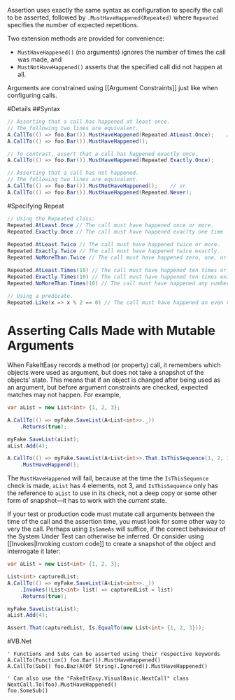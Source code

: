 Assertion uses exactly the same syntax as configuration to specify the call to be asserted, followed by `.MustHaveHappened(Repeated)` where `Repeated` specifies the number of expected repetitions.

Two extension methods are provided for convenience:
* `MustHaveHappened()` (no arguments) ignores the number of times the call was made, and 
* `MustNotHaveHappened()` asserts that the specified call did not happen at all.

Arguments are constrained using [[Argument Constraints]] just like when configuring calls.

#Details
##Syntax

```csharp
// Asserting that a call has happened at least once.
// The following two lines are equivalent.
A.CallTo(() => foo.Bar()).MustHaveHappened(Repeated.AtLeast.Once);    // or
A.CallTo(() => foo.Bar()).MustHaveHappened();

// To contrast, assert that a call has happened exactly once.
A.CallTo(() => foo.Bar()).MustHaveHappened(Repeated.Exactly.Once);

// Asserting that a call has not happened.
// The following two lines are equivalent.
A.CallTo(() => foo.Bar()).MustNotHaveHappened();    // or
A.CallTo(() => foo.Bar()).MustHaveHappened(Repeated.Never);
```

#Specifying Repeat

```csharp
// Using the Repeated class:
Repeated.AtLeast.Once // The call must have happened once or more.
Repeated.Exactly.Once // The call must have happened exaclty one time
    
Repeated.AtLeast.Twice // The call must have happened twice or more.
Repeated.Exactly.Twice // The call must have happened twice exactly.
Repeated.NoMoreThan.Twice // The call must have happened zero, one, or two times.

Repeated.AtLeast.Times(10) // The call must have happened ten times or more
Repeated.Exactly.Times(10) // The call must have happened ten times exactly
Repeated.NoMoreThan.Times(10) // The call must have happened any number of times between zero and ten.
    
// Using a predicate.
Repeated.Like(x => x % 2 == 0) // The call must have happened an even number of times.
```

# Asserting Calls Made with Mutable Arguments
When FakeItEasy records a method (or property) call, it remembers which objects were used as argument, but does not take a snapshot of the objects' state. This means that if an object is changed after being used as an argument, but before argument constraints are checked, expected matches may not happen. For example, 

```csharp
var aList = new List<int> {1, 2, 3};

A.CallTo(() => myFake.SaveList(A<List<int>>._))
    .Returns(true);

myFake.SaveList(aList);
aList.Add(4);

A.CallTo(() => myFake.SaveList(A<List<int>>.That.IsThisSequence(1, 2, 3)))
    .MustHaveHappend();
```

The `MustHaveHappened` will fail, because at the time the `IsThisSequence` check is made, `aList` has 4 elements, not 3, and `IsThisSequence` only has the reference to `aList` to use in its check, not a deep copy or some other form of snapshot—it has to work with the _current_ state.

If your test or production code must mutate call arguments between the time of the call and the assertion time, you must look for some other way to very the call. Perhaps using `IsSameAs` will suffice, if the correct behaviour of the System Under Test can otherwise be inferred. Or consider using [[Invokes|Invoking custom code]] to create a snapshot of the object and interrogate it later:

```csharp
var aList = new List<int> {1, 2, 3};

List<int> capturedList;
A.CallTo(() => myFake.SaveList(A<List<int>>._))
    .Invokes((List<int> list) => capturedList = list)
    .Returns(true);

myFake.SaveList(aList);
aList.Add(4);

Assert.That(capturedList, Is.EqualTo(new List<int> {1, 2, 3}));
```

#VB.Net

```vb.net
' Functions and Subs can be asserted using their respective keywords
A.CallTo(Function() foo.Bar()).MustHaveHappened()
A.CallTo(Sub() foo.Baz(A(Of String).Ignored)).MustHaveHappened()

' Can also use the "FakeItEasy.VisualBasic.NextCall" class
NextCall.To(foo).MustHaveHappened()
foo.SomeSub()
```